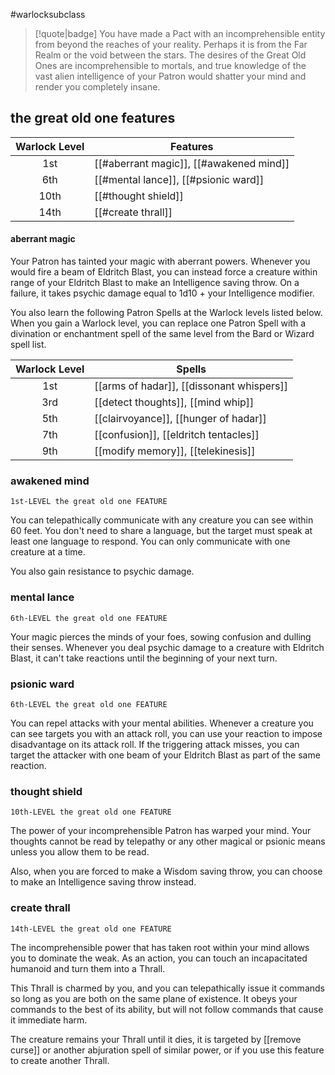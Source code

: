 #warlocksubclass

> [!quote|badge] 
> You have made a Pact with an incomprehensible entity from beyond the reaches of your reality. Perhaps it is from the Far Realm or the void between the stars. The desires of the Great Old Ones are incomprehensible to mortals, and true knowledge of the vast alien intelligence of your Patron would shatter your mind and render you completely insane.
## the great old one features
| **Warlock Level** | **Features**                            |
| :---------------: | --------------------------------------- |
|        1st        | [[#aberrant magic]], [[#awakened mind]] |
|        6th        | [[#mental lance]], [[#psionic ward]]    |
|       10th        | [[#thought shield]]                     |
|       14th        | [[#create thrall]]                      |
#### aberrant magic
Your Patron has tainted your magic with aberrant powers. Whenever you would fire a beam of Eldritch Blast, you can instead force a creature within range of your Eldritch Blast to make an Intelligence saving throw. On a failure, it takes psychic damage equal to 1d10 + your Intelligence modifier.

You also learn the following Patron Spells at the Warlock levels listed below. When you gain a Warlock level, you can replace one Patron Spell with a divination or enchantment spell of the same level from the Bard or Wizard spell list.

| **Warlock Level** | **Spells**                                |
| :---------------: | ----------------------------------------- |
|        1st        | [[arms of hadar]], [[dissonant whispers]] |
|        3rd        | [[detect thoughts]], [[mind whip]]        |
|        5th        | [[clairvoyance]], [[hunger of hadar]]     |
|        7th        | [[confusion]], [[eldritch tentacles]]     |
|        9th        | [[modify memory]], [[telekinesis]]        |
### awakened mind
`1st-LEVEL the great old one FEATURE`

You can telepathically communicate with any creature you can see within 60 feet. You don't need to share a language, but the target must speak at least one language to respond. You can only communicate with one creature at a time.

You also gain resistance to psychic damage.
### mental lance
`6th-LEVEL the great old one FEATURE`

Your magic pierces the minds of your foes, sowing confusion and dulling their senses. Whenever you deal psychic damage to a creature with Eldritch Blast, it can't take reactions until the beginning of your next turn.
### psionic ward
`6th-LEVEL the great old one FEATURE`

You can repel attacks with your mental abilities. Whenever a creature you can see targets you with an attack roll, you can use your reaction to impose disadvantage on its attack roll. If the triggering attack misses, you can target the attacker with one beam of your Eldritch Blast as part of the same reaction.
### thought shield
`10th-LEVEL the great old one FEATURE`

The power of your incomprehensible Patron has warped your mind. Your thoughts cannot be read by telepathy or any other magical or psionic means unless you allow them to be read.

Also, when you are forced to make a Wisdom saving throw, you can choose to make an Intelligence saving throw instead.
### create thrall
`14th-LEVEL the great old one FEATURE`

The incomprehensible power that has taken root within your mind allows you to dominate the weak. As an action, you can touch an incapacitated humanoid and turn them into a Thrall.

This Thrall is charmed by you, and you can telepathically issue it commands so long as you are both on the same plane of existence. It obeys your commands to the best of its ability, but will not follow commands that cause it immediate harm.

The creature remains your Thrall until it dies, it is targeted by [[remove curse]] or another abjuration spell of similar power, or if you use this feature to create another Thrall.
